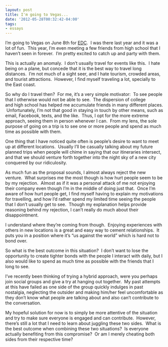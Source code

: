 ```yaml
---
layout: post
title: I'm going to Vegas...
date: '2012-05-28T00:32:42-04:00'
tags:
- essays
---
```

I’m going to Vegas on June 8th for [EDC](http://electricdaisycarnival.com/).  I was there last year and it was a lot of fun.  This year, I’m even meeting a few friends from high school that I haven’t seen in forever.  I’m pretty excited to catch up and party with them.

This is actually an anomaly.  I don’t usually travel for events like this.  I hate being on a plane, but concede that it is the best way to travel long distances.  I’m not much of a sight seer, and I hate tourism, crowded areas, and tourist attractions.  However, I find myself traveling a lot, specially to the East coast.  

So why do I travel then?  For me, it’s a very simple motivator:  To see people that I otherwise would not be able to see.  The dispersion of college and high school has helped me accumulate friends in many different places.  Unfortunately, I’m not that good in staying in touch by other means, such as email, Facebook, texts, and the like.  Thus, I opt for the more extreme approach, seeing them in person whenever I can.  From my lens, the sole purpose of going on a trip is to see one or more people and spend as much time as possible with them.  

One thing that I have noticed quite often is people’s desire to want to meet up at different locations.  Usually I’ll be casually talking about my future planned trips when people will chime in saying that our itineraries intersect, and that we should venture forth together into the night sky of a new city conquered by our ridiculosity.  

As much fun as the proposal sounds, I almost always reject the new venture.  What surprises me the most though is how hurt people seem to be by my rejection.  Almost as if it was a personal attack of me not enjoying their company even though I’m in the middle of doing just that.  Once I’m aware of how hurt people get, I find myself having to explain my motivations for travelling, and how I’d rather spend my limited time seeing the people that I don’t usually get to see.  Though my explanation helps provide reasoning behind my rejection, I can’t really do much about their disappointment.  

I understand where they’re coming from though.  Enjoying experiences with others in new locations is a great and easy way to cement relationships.  It puts you in a position where it’s “us against the world” which is hard not to bond over.  

So what is the best outcome in this situation?  I don’t want to lose the opportunity to create tighter bonds with the people I interact with daily, but I also would like to spend as much time as possible with the friends that I long to see. 

I’ve recently been thinking of trying a hybrid approach, were you perhaps join social groups and give a try at hanging out together.  My past attempts at this have failed as one side of the group quickly indulges in past nostalgia, neglecting the outsider and making him/her feel uncomfortable as they don’t know what people are talking about and also can’t contribute to the conversation.  

My hopeful solution for now is to simply be more attentive of the situation and try to make sure everyone is engaged and can contribute.  However, there’s still a lot that I need to learn about juggling these two sides.  What is the best outcome when combining these two situations?  Is everyone actually benefiting from this compromise?  Or am I merely cheating both sides from their respective time?
